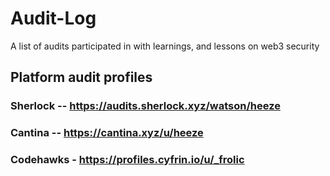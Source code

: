 # Audit-Log
A list of audits participated in with learnings, and lessons on web3 security

## Platform audit profiles 
### Sherlock -- https://audits.sherlock.xyz/watson/heeze
### Cantina --  https://cantina.xyz/u/heeze
### Codehawks - https://profiles.cyfrin.io/u/_frolic
